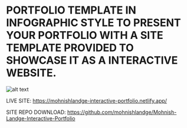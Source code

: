 # PORTFOLIO TEMPLATE IN INFOGRAPHIC STYLE TO PRESENT YOUR PORTFOLIO WITH A SITE TEMPLATE PROVIDED TO SHOWCASE IT AS A INTERACTIVE WEBSITE. 

![alt text](PORTFOLIObehance.png)

LIVE SITE: https://mohnishlandge-interactive-portfolio.netlify.app/

SITE REPO DOWNLOAD: https://github.com/mohnishlandge/Mohnish-Landge-Interactive-Portfolio
